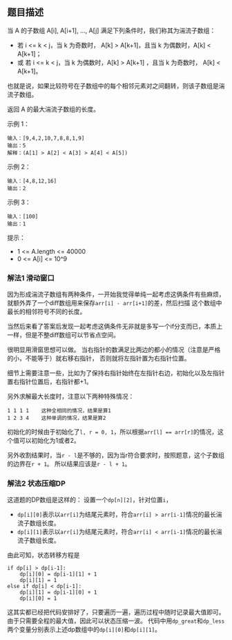 ## 题目描述

当 A 的子数组 A[i], A[i+1], ..., A[j] 满足下列条件时，我们称其为湍流子数组：

- 若 i <= k < j，当 k 为奇数时， A[k] > A[k+1]，且当 k 为偶数时，A[k] < A[k+1]；
- 或 若 i <= k < j，当 k 为偶数时，A[k] > A[k+1] ，且当 k 为奇数时， A[k] < A[k+1]。

也就是说，如果比较符号在子数组中的每个相邻元素对之间翻转，则该子数组是湍流子数组。

返回 A 的最大湍流子数组的长度。

示例 1：
```
输入：[9,4,2,10,7,8,8,1,9]
输出：5
解释：(A[1] > A[2] < A[3] > A[4] < A[5])
```
示例 2：
```
输入：[4,8,12,16]
输出：2
```
示例 3：
```
输入：[100]
输出：1
```

提示：
- 1 <= A.length <= 40000
- 0 <= A[i] <= 10^9

### 解法1 滑动窗口
因为形成湍流子数组有两种条件，一开始我觉得单纯一起考虑这俩条件有些麻烦，就额外弄了一个diff数组用来保存`arr[i] - arr[i+1]`的差，然后扫描
这个数组中最长的相邻符号不同的长度。

当然后来看了答案后发现一起考虑这俩条件无非就是多写一个if分支而已，本质上一样，但是不整diff数组可以节省点空间。

很明显用滑窗思想可以做。
当右指针的数满足比两边的都小的情况（注意是严格的小，不能等于）就右移右指针，
否则就将左指针置为右指针位置。

细节上需要注意一些，比如为了保持右指针始终在左指针右边，初始化以及左指针置右指针位置后，右指针都+1。

另外求解最大长度时，注意以下两种特殊情况：
```text
1 1 1 1    这种全相同的情况，结果是算1
1 2 3 4    这种单调的情况，结果是算2
```
初始化的时候由于初始化了`l, r = 0, 1`，所以根据`arr[l] == arr[r]`的情况，这个值可以初始化为1或者2。

另外收割结果时，当`r - l`是不够的，因为当r符合要求时，按照题意，这个子数组的边界在`r + 1`。
所以结果应该是`r - l + 1`。

### 解法2 状态压缩DP
这道题的DP数组是这样的：
设置一个`dp[n][2]`，针对位置`i`，
- `dp[i][0]`表示以`arr[i]`为结尾元素时，符合`arr[i] > arr[i-1]`情况的最长湍流子数组长度。
- `dp[i][1]`表示以`arr[i]`为结尾元素时，符合`arr[i] < arr[i-1]`情况的最长湍流子数组长度。

由此可知，状态转移方程是
```text
if dp[i] > dp[i-1]:
    dp[i][0] = dp[i-1][1] + 1
    dp[i][1] = 1
else if dp[i] < dp[i-1]:
    dp[i][1] = dp[i-1][0] + 1
    dp[i][0] = 1
```

这其实都已经把代码安排好了，只要遍历一遍，遍历过程中随时记录最大值即可。
由于只需要全程的最大值，因此可以状态压缩一波。
代码中用`dp_great`和`dp_less`两个变量分别表示上述dp数组中的`dp[i][0]`和`dp[i][1]`。